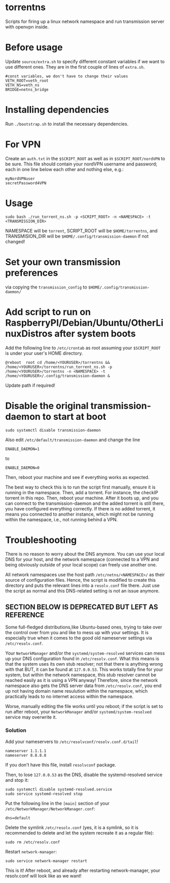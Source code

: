 # torrentns
Scripts for firing up a linux network namespace and run transmission server with openvpn inside.

# Before usage
Update `source/extra.sh` to specify different constant variables if we want to use different ones.
They are in the first couple of lines of `extra.sh`.
```
#const variables, we don't have to change their values
VETH_ROOT=veth_root
VETH_NS=veth_ns
BRIDGE=netns_bridge
```

# Installing dependencies
Run `./bootstrap.sh` to install the necessary dependencies.

# For VPN
Create an `auth.txt` in the `$SCRIPT_ROOT` as well as in `$SCRIPT_ROOT/nordVPN` to be sure.
This file should contain your nordVPN username and password; each in one line below each other and nothing else, e.g.:
```
myNordVPNuser
secretPassword4VPN
```

# Usage
```
sudo bash ./run_torrent_ns.sh -p <SCRIPT_ROOT> -n <NAMESPACE> -t <TRANSMISSION_DIR>
```
NAMESPACE will be `torrent`, SCRIPT_ROOT will be `$HOME/torrentns`, and TRANSMISION_DIR will be `$HOME/.config/transmission-daemon` if not changed!

# Set your own transmission preferences 
via copying the `transmission_config` to `$HOME/.config/transmission-daemon/`


# Add script to run on RaspberryPI/Debian/Ubuntu/OtherLinuxDistros after system boots
Add the following line to `/etc/crontab` as root assuming your `$SCRIPT_ROOT` is under your user's HOME directory.
```
@reboot  root cd /home/<YOURUSER>/torrentns && /home/<YOURUSER>/torrentns/run_torrent_ns.sh -p /home/<YOURUSER>/torrentns -n <NAMESPACE> -t /home/<YOURUSER>/.config/transmission-daemon &
```
Update path if required!

# Disable the original transmission-daemon to start at boot
```
sudo systemctl disable transmission-daemon
```
Also edit `/etc/default/transmission-daemon` and change the line
```
ENABLE_DAEMON=1
```
to
```
ENABLE_DAEMON=0

```

Then, reboot your machine and see if everything works as expected.

The best way to check this is to run the script first manually, ensure it is running in the namespace.
Then, add a torrent. For instance, the checkIP torrent in this repo.
Then, reboot your machine. 
After it boots up, and you can connect to the transmission-daemon and the added torrent is still there, you have configured everything correctly.
If there is no added torrent, it means you connected to another instance, which might not be running within the namespace, i.e., not running behind a VPN.


# Troubleshooting
There is no reason to worry about the DNS anymore. You can use your local DNS for your host, and the network namespace (connected to a VPN and being obviously outside of your local scope) can freely use another one.

All network namespaces use the host path `/etc/netns/<NAMESPACE>/` as their source of configuration files.
Hence, the script is modified to create this directory and puts the relevant lines into a `resolv.conf` file there. 
Just use the script as normal and this DNS-related setting is not an issue anymore.

## SECTION BELOW IS DEPRECATED BUT LEFT AS REFERENCE
Some full-fledged distributions,like Ubuntu-based ones, trying to take over the control over from you and like to mess up with your settings. 
It is especially true when it comes to the good old nameserver settings via `/etc/resolv.conf`.

Your `NetworkManager` and/or the `systemd/system-resolved` services can mess up your DNS configuration found in `/etc/resolv.conf`.
What this means is that the system uses its own stub resolver; not that there is anything wrong with that BUT, it can be found at `127.0.0.53`.
This works totally fine for your system, but within the network namespace, this stub resolver cannot be reached easily as it is using a VPN anyway! 
Therefore, since the network namespace also gets the DNS server data from `/etc/resolv.conf`, you end up not having domain name resulution within the namespace, which practically leads to no internet access within the namespace.

Worse, manually editing the file works until you reboot; if the script is set to run after reboot, your `NetworkManager` and/or `systemd/system-resolved` service may overwrite it.

### Solution
Add your nameservers to `/etc/resolvconf/resolv.conf.d/tail`!
```
nameserver 1.1.1.1
nameserver 8.8.8.8
```
If you don't have this file, install `resolvconf` package.

Then, to lose `127.0.0.53` as the DNS, disable the systemd-resolved service and stop it:
```
sudo systemctl disable systemd-resolved.service
sudo service systemd-resolved stop
```
Put the following line in the `[main]` section of your `/etc/NetworkManager/NetworkManager.conf`:
```
dns=default
```

Delete the symlink `/etc/resolv.conf` (yes, it is a symlink, so it is recommended to delete and let the system recreate it as a regular file):
```
sudo rm /etc/resolv.conf
```

Restart `network-manager`:
```
sudo service network-manager restart 
```
This is it! After reboot, and already after restarting network-manager, your resolv.conf will look like as we want!



